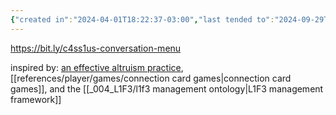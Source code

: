 ```yaml
---
{"created in":"2024-04-01T18:22:37-03:00","last tended to":"2024-09-29T14:28:44-03:00","tags":["🌿","experiment","host"],"dg-publish":true,"notestage":["🌿"],"created":"2024-04-01T18:22:37.994-03:00","updated":"2024-11-14T17:11:40.053-03:00","permalink":"/experiments/made-by-me/host/c4ss1us-conversation-menu/","dgPassFrontmatter":true}
---
```


https://bit.ly/c4ss1us-conversation-menu

inspired by: [an effective altruism practice](https://docs.google.com/document/d/1uZ_OaIM9ABvALtTfNSCSx6vP1bK39iOP7Vko1i3X4Ro/edit), [[references/player/games/connection card games\|connection card games]], and the [[_004_L1F3/l1f3 management ontology\|L1F3 management framework]]